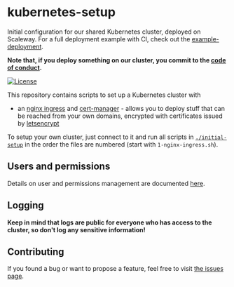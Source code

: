 # kubernetes-setup

Initial configuration for our shared Kubernetes cluster, deployed on Scaleway. For a full deployment example with CI, check out the [example-deployment](https://github.com/public-transport/example-deployment).

**Note that, if you deploy something on our cluster, you commit to the [code of conduct](./code-of-conduct.md).**

[![License](https://img.shields.io/github/license/public-transport/kubernetes-setup.svg?style=flat)](license)

This repository contains scripts to set up a Kubernetes cluster with

- an [nginx ingress](https://github.com/kubernetes/ingress-nginx) and [cert-manager](https://github.com/jetstack/cert-manager/) - allows you to deploy stuff that can be reached from your own domains, encrypted with certificates issued by [letsencrypt](letsencrypt.org)

To setup your own cluster, just connect to it and run all scripts in [`./initial-setup`](./initial-setup) in the order the files are numbered (start with `1-nginx-ingress.sh`).

## Users and permissions

Details on user and permissions management are documented [here](./users/readme.md).

## Logging

**Keep in mind that logs are public for everyone who has access to the cluster, so don't log any sensitive information!**

## Contributing

If you found a bug or want to propose a feature, feel free to visit [the issues page](https://github.com/public-transport/kubernetes-setup/issues).
